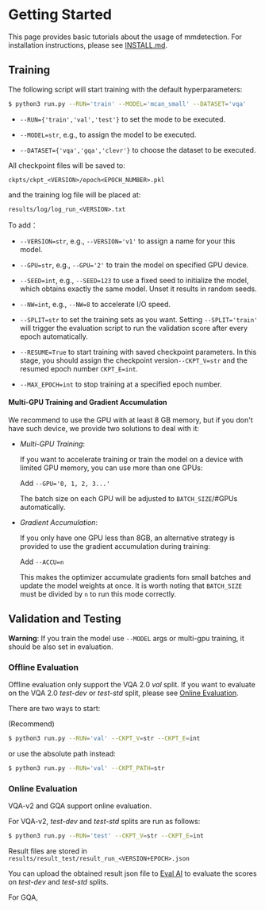 # Getting Started

This page provides basic tutorials about the usage of mmdetection.
For installation instructions, please see [INSTALL.md](INSTALL.md).

## Training

The following script will start training with the default hyperparameters:

```bash
$ python3 run.py --RUN='train' --MODEL='mcan_small' --DATASET='vqa'
```

- ```--RUN={'train','val','test'}``` to set the mode to be executed.

- ```--MODEL=str```, e.g., to assign the model to be executed.

- ```--DATASET={'vqa','gqa','clevr'}``` to choose the dataset to be executed.

All checkpoint files will be saved to:

```
ckpts/ckpt_<VERSION>/epoch<EPOCH_NUMBER>.pkl
```

and the training log file will be placed at:

```
results/log/log_run_<VERSION>.txt
```

To add：

- ```--VERSION=str```, e.g., ```--VERSION='v1'``` to assign a name for your this model.

- ```--GPU=str```, e.g., ```--GPU='2'``` to train the model on specified GPU device.

- ```--SEED=int```, e.g., ```--SEED=123``` to use a fixed seed to initialize the model, which obtains exactly the same model. Unset it results in random seeds.

- ```--NW=int```, e.g., ```--NW=8``` to accelerate I/O speed.

- ```--SPLIT=str``` to set the training sets as you want.  Setting ```--SPLIT='train'```  will trigger the evaluation script to run the validation score after every epoch automatically.

- ```--RESUME=True``` to start training with saved checkpoint parameters. In this stage, you should assign the checkpoint version```--CKPT_V=str``` and the resumed epoch number ```CKPT_E=int```.

- ```--MAX_EPOCH=int``` to stop training at a specified epoch number.


####  Multi-GPU Training and Gradient Accumulation

We recommend to use the GPU with at least 8 GB memory, but if you don't have such device,  we provide two solutions to deal with it:

- _Multi-GPU Training_: 

    If you want to accelerate training or train the model on a device with limited GPU memory, you can use more than one GPUs:

	Add ```--GPU='0, 1, 2, 3...'```

    The batch size on each GPU will be adjusted to `BATCH_SIZE`/#GPUs automatically.

- _Gradient Accumulation_: 

    If you only have one GPU less than 8GB, an alternative strategy is provided to use the gradient accumulation during training:
	
	Add ```--ACCU=n```  
	
    This makes the optimizer accumulate gradients for`n` small batches and update the model weights at once. It is worth noting that  `BATCH_SIZE` must be divided by ```n``` to run this mode correctly. 


## Validation and Testing

**Warning**: If you train the model use ```--MODEL``` args or multi-gpu training, it should be also set in evaluation.


### Offline Evaluation

Offline evaluation only support the VQA 2.0 *val* split. If you want to evaluate on the VQA 2.0 *test-dev* or *test-std* split, please see [Online Evaluation](#Online-Evaluation).

There are two ways to start:

(Recommend)

```bash
$ python3 run.py --RUN='val' --CKPT_V=str --CKPT_E=int
```

or use the absolute path instead:

```bash
$ python3 run.py --RUN='val' --CKPT_PATH=str
```


### Online Evaluation

VQA-v2 and GQA support online evaluation.

For VQA-v2, *test-dev* and *test-std* splits are run as follows:

```bash
$ python3 run.py --RUN='test' --CKPT_V=str --CKPT_E=int
```

Result files are stored in ```results/result_test/result_run_<VERSION+EPOCH>.json```

You can upload the obtained result json file to [Eval AI](https://evalai.cloudcv.org/web/challenges/challenge-page/163/overview) to evaluate the scores on *test-dev* and *test-std* splits.

For GQA, 
